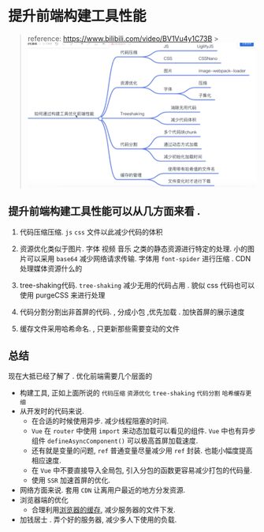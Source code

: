 # 提升前端构建工具性能

> reference: https://www.bilibili.com/video/BV1Vu4y1C73B > ![img.png](images/img.png)

## 提升前端构建工具性能可以从几方面来看 .

1. 代码压缩压缩. `js` `css` 文件以此减少代码的体积

2. 资源优化类似于图片. 字体 视频 音乐 之类的静态资源进行特定的处理. 小的图片可以采用 `base64` 减少网络请求传输. 字体用 `font-spider` 进行压缩 . CDN处理媒体资源什么的

3. tree-shaking代码. `tree-shaking` 减少无用的代码占用 . 貌似 css 代码也可以使用 purgeCSS 来进行处理

4. 代码分割分割出非首屏的代码. , 分成小包 ,优先加载 . 加快首屏的展示速度

5. 缓存文件采用哈希命名. , 只更新那些需要变动的文件

## 总结

现在大抵已经了解了 . 优化前端需要几个层面的

- 构建工具, 正如上面所说的 `代码压缩` `资源优化` `tree-shaking` `代码分割` `哈希缓存更细`
- 从开发时的代码来说.
  - 在合适的时候使用异步. 减少线程阻塞的时间.
  - `Vue` 在 `router` 中使用 `import` 来动态加载可以看见的组件. `Vue` 中也有异步组件 `defineAsyncComponent()` 可以极高首屏加载速度.
  - 还有就是变量的问题, `ref` 普通变量尽量减少用 `ref` 封装. 也能小幅度提高相应速度.
  - 在 `Vue` 中不要直接导入全局包, 引入分包的函数更容易减少打包的代码量.
  - 使用 `SSR` 加速首屏的优化.
- 网络方面来说. 套用 `CDN` 让离用户最近的地方分发资源.
- 浏览器端的优化
  - 合理利用[浏览器的缓存](./browseCache), 减少服务器的文件下发.
- 加钱居士 . 弄个好的服务器, 减少多人下使用的负载.
